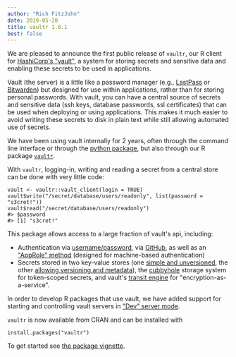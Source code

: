 ```yaml
---
author: "Rich FitzJohn"
date: 2019-05-20
title: vaultr 1.0.1
best: false
---
```


We are pleased to announce the first public release of `vaultr`, our R client for [HashiCorp's "vault"](https://vaultproject.io), a system for storing secrets and sensitive data and enabling these secrets to be used in applications.

Vault (the server) is a little like a password manager (e.g., [LastPass](https://www.lastpass.com/business-password-manager) or [Bitwarden](https://bitwarden.com/)) but designed for use within applications, rather than for storing personal passwords.  With vault, you can have a central source of secrets and sensitive data (ssh keys, database passwords, ssl certificates) that can be used when deploying or using applications.  This makes it much easier to avoid writing these secrets to disk in plain text while still allowing automated use of secrets.

We have been using vault internally for 2 years, often through the command line interface or through the [python package](https://python-hvac.org/), but also through our R package [`vaultr`](https://vimc.github.io/vaultr/).

With `vaultr`, logging-in, writing and reading a secret from a central store can be done with very little code:
```
vault <- vaultr::vault_client(login = TRUE)
vault$write("/secret/database/users/readonly", list(password = "s3cret!"))
vault$read("/secret/database/users/readonly")
#> $password
#> [1] "s3cret!"
```

This package allows access to a large fraction of vault's api, including:

* Authentication via [username/password](https://www.vaultproject.io/docs/auth/userpass.html), via [GitHub](https://www.vaultproject.io/docs/auth/github.html), as well as an ["AppRole" method](https://www.vaultproject.io/docs/auth/approle.html) (designed for machine-based authentication)
* Secrets stored in two key-value stores (one [simple and unversioned](https://www.vaultproject.io/docs/secrets/kv/kv-v1.html), the other [allowing versioning and metadata](https://www.vaultproject.io/docs/secrets/kv/kv-v2.html)), the [cubbyhole](https://www.vaultproject.io/docs/secrets/cubbyhole/index.html) storage system for token-scoped secrets, and vault's [transit engine](https://www.vaultproject.io/docs/secrets/transit/index.html) for "encryption-as-a-service".

In order to develop R packages that use vault, we have added support for starting and controlling vault servers in ["Dev" server mode](https://www.vaultproject.io/docs/concepts/dev-server.html).

`vaultr` is now available from CRAN and can be installed with

```
install.packages("vaultr")
```

To get started see [the package vignette](https://vimc.github.io/vaultr/articles/vaultr.html).
